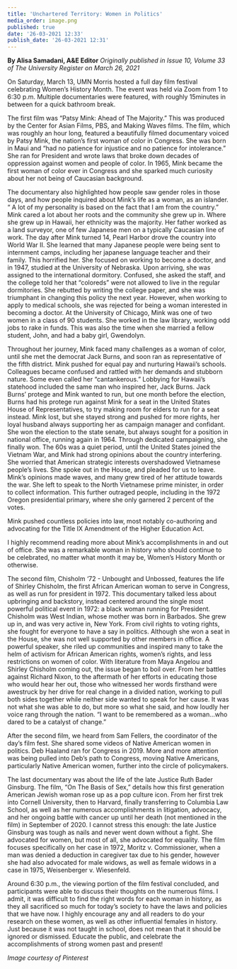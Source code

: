 ```yaml
---
title: 'Unchartered Territory: Women in Politics'
media_order: image.png
published: true
date: '26-03-2021 12:33'
publish_date: '26-03-2021 12:31'
---
```


**By Alisa Samadani, A&E Editor** _Originally published in Issue 10, Volume 33 of The University Register on March 26, 2021_

On Saturday, March 13, UMN Morris hosted a full day film festival celebrating Women’s History Month. The event was held via Zoom from 1 to 6:30 p.m. Multiple documentaries were featured, with roughly 15minutes in between for a quick bathroom break.

The first film was “Patsy Mink: Ahead of The Majority.” This was produced by the Center for Asian Films, PBS, and Making Waves films. The film, which was roughly an hour long, featured a beautifully filmed documentary voiced by Patsy Mink, the nation’s first woman of color in Congress. She was born in Maui and “had no patience for injustice and no patience for intolerance.” She ran for President and wrote laws that broke down decades of oppression against women and people of color. In 1965, Mink became the first woman of color ever in Congress and she sparked much curiosity about her not being of Caucasian background. 

The documentary also highlighted how people saw gender roles in those days, and how people inquired about Mink’s life as a woman, as an islander. “ A lot of my personality is based on the fact that I am from the country.” Mink cared a lot about her roots and the community she grew up in. Where she grew up in Hawaii, her ethnicity was the majority. Her father worked as a land surveyor, one of few Japanese men on a typically Caucasian line of work. The day after Mink turned 14, Pearl Harbor drove the country into World War II. She learned that many Japanese people were being sent to internment camps, including her japanese language teacher and their family. This horrified her. She focused on working to become a doctor, and in 1947, studied at the University of Nebraska. Upon arriving, she was assigned to the international dormitory. Confused, she asked the staff, and the college told her that “coloreds” were not allowed to live in the regular dormitories. She rebutted by writing the college paper, and she was triumphant in changing this policy the next year. However, when working to apply to medical schools, she was rejected for being a woman interested in becoming a doctor. At the University of Chicago, Mink was one of two women in a class of 90 students. She worked in the law library, working odd jobs to rake in funds. This was also the time when she married a fellow student, John, and had a baby girl, Gwendolyn. 

Throughout her journey, Mink faced many challenges as a woman of color, until she met the democrat Jack Burns, and soon ran as representative of the fifth district. 
Mink pushed for equal pay and nurturing Hawaii’s schools. Colleagues became confused and rattled with her demands and stubborn nature. Some even called her “cantankerous.”
Lobbying for Hawaii’s statehood included the same man who inspired her, Jack Burns. Jack Burns’ protege and Mink wanted to run, but one month before the election, Burns had his protege run against Mink for a seat in the United States House of Representatives, to try making room for elders to run for a seat instead. Mink lost, but she stayed strong and pushed for more rights, her loyal husband always supporting her as campaign manager and confidant. She won the election to the state senate, but always sought for a position in national office, running again in 1964. Through dedicated campaigning, she finally won. 
The 60s was a quiet period, until the United States joined the Vietnam War, and Mink had strong opinions about the country interfering. She worried that American strategic interests overshadowed Vietnamese people’s lives. She spoke out in the House, and pleaded for us to leave. Mink’s opinions made waves, and many grew tired of her attitude towards the war. She left to speak to the North Vietnamese prime minister, in order to collect information. This further outraged people, including in the 1972 Oregon presidential primary, where she only garnered 2 percent of the votes.

Mink pushed countless policies into law, most notably co-authoring and advocating for the Title IX Amendment of the Higher Education Act. 

I highly recommend reading more about Mink’s accomplishments in and out of office. She was a remarkable woman in history who should continue to be celebrated, no matter what month it may be, Women’s History Month or otherwise.

The second film, Chisholm ‘72 - Unbought and Unbossed, features the life of Shirley Chisholm, the first African American woman to serve in Congress, as well as run for president in 1972. This documentary talked less about upbringing and backstory, instead centered around the single most powerful political event in 1972: a black woman running for President. Chisholm was West Indian, whose mother was born in Barbados. She grew up in, and was very active in, New York. From civil rights to voting rights, she fought for everyone to have a say in politics. Although she won a seat in the House, she was not well supported by other members in office.  A powerful speaker, she riled up communities and inspired many to take the helm of activism for African American rights, women’s rights, and less restrictions on women of color. With literature from Maya Angelou and Shirley Chisholm coming out, the issue began to boil over. From her battles against Richard Nixon, to the aftermath of her efforts in educating those who would hear her out, those who witnessed her words firsthand were awestruck by her drive for real change in a divided nation, working to pull both sides together while neither side wanted to speak for her cause. It was not what she was able to do, but more so what she said, and how loudly her voice rang through the nation.
“I want to be remembered as a woman…who dared to be a catalyst of change.”

After the second film, we heard from Sam Fellers, the coordinator of the day’s film fest. She shared some videos of Native American women in politics. Deb Haaland ran for Congress in 2019. More and more attention was being pulled into Deb’s path to Congress, moving Native Americans, particularly Native American women, further into the circle of policymakers.

The last documentary was about the life of the late Justice Ruth Bader Ginsburg. The film, “On The Basis of Sex,” details how this first generation American Jewish woman rose up as a pop culture icon. From her first trek into Cornell University, then to Harvard, finally transferring to Columbia Law School, as well as her numerous accomplishments in litigation, advocacy, and her ongoing battle with cancer up until her death (not mentioned in the film) in September of 2020. I cannot stress this enough: the late Justice Ginsburg was tough as nails and never went down without a fight. She advocated for women, but most of all, she advocated for equality. The film focuses specifically on her case in 1972, Moritz v. Commissioner, when a man was denied a deduction in caregiver tax due to his gender, however she had also advocated for male widows, as well as female widows in a case in 1975, Weisenberger v. Wiesenfeld.

Around 6:30 p.m., the viewing portion of the film festival concluded, and participants were able to discuss their thoughts on the numerous films. I admit, it was difficult to find the right words for each woman in history, as they all sacrificed so much for today’s society to have the laws and policies that we have now. I highly encourage any and all readers to do your research on these women, as well as other influential females in history. Just because it was not taught in school, does not mean that it should be ignored or dismissed. Educate the public, and celebrate the accomplishments of strong women past and present!

_Image courtesy of Pinterest_